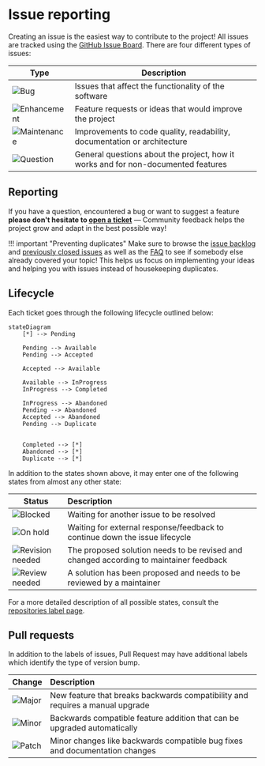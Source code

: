 # Issue reporting

Creating an issue is the easiest way to contribute to the project! All issues are tracked using the [GitHub Issue Board](https://github.com/TilBlechschmidt/WebGrid/issues). There are four different types of issues:

| Type                                                             | Description                                                                       |
|------------------------------------------------------------------|-----------------------------------------------------------------------------------|
| ![Bug](https://img.shields.io/badge/-Bug-red)                    | Issues that affect the functionality of the software                              |
| ![Enhancement](https://img.shields.io/badge/-Enhancement-blue)   | Feature requests or ideas that would improve the project                          |
| ![Maintenance](https://img.shields.io/badge/-Maintenance-yellow) | Improvements to code quality, readability, documentation or architecture          |
| ![Question](https://img.shields.io/badge/-Question-purple)       | General questions about the project, how it works and for non-documented features |

## Reporting

If you have a question, encountered a bug or want to suggest a feature **please don't hesitate to [open a ticket](https://github.com/TilBlechschmidt/WebGrid/issues/new)** — Community feedback helps the project grow and adapt in the best possible way!

!!! important "Preventing duplicates"
    Make sure to browse the [issue backlog](https://github.com/TilBlechschmidt/WebGrid/issues?q=is%3Aopen) and [previously closed issues](https://github.com/TilBlechschmidt/WebGrid/issues?q=is%3Aclosed+) as well as the [FAQ](../faq.md) to see if somebody else already covered your topic! This helps us focus on implementing your ideas and helping you with issues instead of housekeeping duplicates.

## Lifecycle

Each ticket goes through the following lifecycle outlined below:

```mermaid
stateDiagram
	[*] --> Pending

	Pending --> Available
	Pending --> Accepted

	Accepted --> Available

	Available --> InProgress
	InProgress --> Completed

	InProgress --> Abandoned
	Pending --> Abandoned
	Accepted --> Abandoned
    Pending --> Duplicate


    Completed --> [*]
    Abandoned --> [*]
    Duplicate --> [*]
```

In addition to the states shown above, it may enter one of the following states from almost any other state:


| Status                                                                  | Description                                                                            |
|-------------------------------------------------------------------------|:---------------------------------------------------------------------------------------|
| ![Blocked](https://img.shields.io/badge/-Blocked-red)                   | Waiting for another issue to be resolved                                               |
| ![On hold](https://img.shields.io/badge/-On%20hold-red)                 | Waiting for external response/feedback to continue down the issue lifecycle            |
| ![Revision needed](https://img.shields.io/badge/-Revision%20needed-red) | The proposed solution needs to be revised and changed according to maintainer feedback |
| ![Review needed](https://img.shields.io/badge/-Review%20needed-yellow)  | A solution has been proposed and needs to be reviewed by a maintainer                  |

For a more detailed description of all possible states, consult the [repositories label page](https://github.com/TilBlechschmidt/WebGrid/labels).

## Pull requests

In addition to the labels of issues, Pull Request may have additional labels which identify the type of version bump.

| Change                                               | Description                                                                   |
|------------------------------------------------------|:------------------------------------------------------------------------------|
| ![Major](https://img.shields.io/badge/-Major-ff80ff) | New feature that breaks backwards compatibility and requires a manual upgrade |
| ![Minor](https://img.shields.io/badge/-Minor-ffb3ff) | Backwards compatible feature addition that can be upgraded automatically      |
| ![Patch](https://img.shields.io/badge/-Patch-ffc6ff) | Minor changes like backwards compatible bug fixes and documentation changes   |